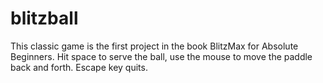 # blitzball

This classic game is the first project in the book BlitzMax for Absolute Beginners. 
Hit space to serve the ball, use the mouse to move the paddle back and forth. Escape key quits. 

